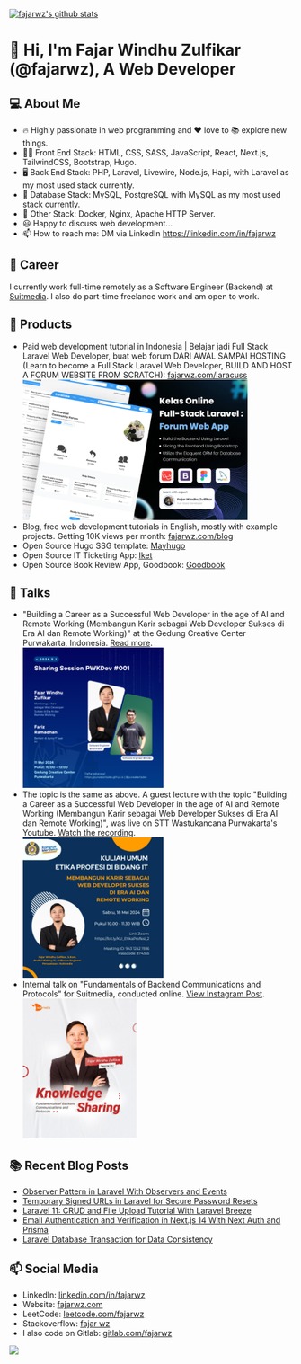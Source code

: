<!--
**fajarwz/fajarwz** is a ✨ _special_ ✨ repository because its `README.md` (this file) appears on your GitHub profile.

Here are some ideas to get you started:

- 🔭 I’m currently working on ...
- 🌱 I’m currently learning ...
- 👯 I’m looking to collaborate on ...
- 🤔 I’m looking for help with ...
- 💬 Ask me about ...
- 📫 How to reach me: ...
- 😄 Pronouns: ...
- ⚡ Fun fact: ...
-->

[![fajarwz's github stats](https://github-readme-stats.vercel.app/api?username=fajarwz&count_private=true&show_icons=true&theme=algolia)](https://github.com/anuraghazra/github-readme-stats)

# 👋 Hi, I'm Fajar Windhu Zulfikar (@fajarwz), A Web Developer

## 💻 About Me
- 🔥 Highly passionate in web programming and ❤️ love to 📚 explore new things.
- 👨‍💻 Front End Stack: HTML, CSS, SASS, JavaScript, React, Next.js, TailwindCSS, Bootstrap, Hugo.
- 🖥️ Back End Stack: PHP, Laravel, Livewire, Node.js, Hapi, with Laravel as my most used stack currently.
- 💾 Database Stack: MySQL, PostgreSQL with MySQL as my most used stack currently.
- 🔧 Other Stack: Docker, Nginx, Apache HTTP Server.
- 😃 Happy to discuss web development...
- 📫 How to reach me: DM via LinkedIn https://linkedin.com/in/fajarwz

## 💼 Career
I currently work full-time remotely as a Software Engineer (Backend) at [Suitmedia](https://suitmedia.com). I also do part-time freelance work and am open to work.

## 🔖 Products
- Paid web development tutorial in Indonesia | Belajar jadi Full Stack Laravel Web Developer, buat web forum DARI AWAL SAMPAI HOSTING (Learn to become a Full Stack Laravel Web Developer, BUILD AND HOST A FORUM WEBSITE FROM SCRATCH):
[fajarwz.com/laracuss](https://fajarwz.com/laracuss)<br><img src="assets/full-stack-laravel-forum-web-app.webp" alt="Learn to become a Full Stack Laravel Web Developer, BUILD AND HOST A FORUM WEBSITE FROM SCRATCH" title="Learn to become a Full Stack Laravel Web Developer, BUILD AND HOST A FORUM WEBSITE FROM SCRATCH" height="250">
- Blog, free web development tutorials in English, mostly with example projects. Getting 10K views per month:
[fajarwz.com/blog](https://fajarwz.com/blog)
- Open Source Hugo SSG template:
[Mayhugo](https://github.com/fajarwz/mayhugo)
- Open Source IT Ticketing App:
[Iket](https://github.com/fajarwz/iket)
- Open Source Book Review App, Goodbook:
[Goodbook](https://github.com/fajarwz/goodbook-fe)

## 💬 Talks
- "Building a Career as a Successful Web Developer in the age of AI and Remote Working (Membangun Karir sebagai Web Developer Sukses di Era AI dan Remote Working)" at the Gedung Creative Center Purwakarta, Indonesia. [Read more](https://purwakartadev.github.io/posts/sharing-session-001/).<br><img src="assets/sharsess_pwkdev_001.png" alt="Remote Web Developer at PurwakartaDev" title="Remote Web Developer at PurwakartaDev" height="250">
- The topic is the same as above. A guest lecture with the topic "Building a Career as a Successful Web Developer in the age of AI and Remote Working (Membangun Karir sebagai Web Developer Sukses di Era AI dan Remote Working)", was live on STT Wastukancana Purwakarta's Youtube. [Watch the recording](https://www.youtube.com/live/uwTCt5kF6e0?si=RuJyqqXDxJ6uuSGO).<br><img src="assets/web-remote-stt-wastukancana.jpg" alt="Remote Web Developer at STT Wastukancana" title="Remote Web Developer at STT Wastukancana" height="250">
- Internal talk on "Fundamentals of Backend Communications and Protocols" for Suitmedia, conducted online. [View Instagram Post](https://www.instagram.com/p/C47MwF0PFGR/?igsh=Z3ExZGd5dm4xYjd3).<br><img src="assets/be-fundamental-suitmedia.jpg" alt="Fundamentals of Backend Communications and Protocols at Suitmedia" title="Fundamentals of Backend Communications and Protocols at Suitmedia" height="250">

## 📚 Recent Blog Posts
<!-- BLOG-POST-LIST:START -->
- [Observer Pattern in Laravel With Observers and Events](https://fajarwz.com/blog/observer-pattern-in-laravel-with-observers-and-events/)
- [Temporary Signed URLs in Laravel for Secure Password Resets](https://fajarwz.com/blog/temporary-signed-urls-in-laravel-for-secure-password-resets/)
- [Laravel 11: CRUD and File Upload Tutorial With Laravel Breeze](https://fajarwz.com/blog/laravel-11-crud-and-file-upload-tutorial-with-laravel-breeze/)
- [Email Authentication and Verification in Next.js 14 With Next Auth and Prisma](https://fajarwz.com/blog/email-authentication-and-verification-in-nextjs-14-with-next-auth-and-prisma/)
- [Laravel Database Transaction for Data Consistency](https://fajarwz.com/blog/laravel-database-transaction-for-data-consistency/)
<!-- BLOG-POST-LIST:END -->

## 📫 Social Media
- LinkedIn: [linkedin.com/in/fajarwz](https://www.linkedin.com/in/fajarwz)
- Website: [fajarwz.com](https://fajarwz.com)
- LeetCode: [leetcode.com/fajarwz](https://leetcode.com/fajarwz/)
- Stackoverflow: [fajar wz](https://stackoverflow.com/users/19457054/fajar-wz)
- I also code on Gitlab: [gitlab.com/fajarwz](https://gitlab.com/fajarwz)

![](https://komarev.com/ghpvc/?username=fajarwz)
